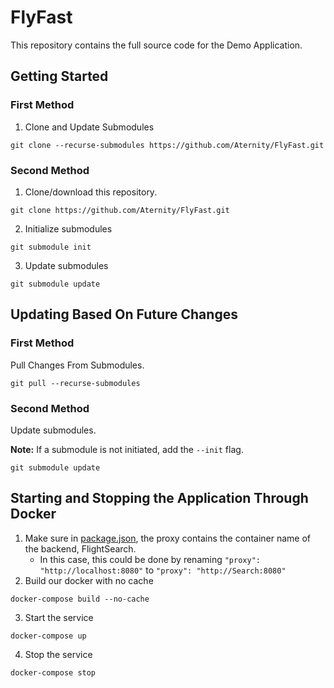 # FlyFast

This repository contains the full source code for the Demo Application.

## Getting Started
### First Method
1. Clone and Update Submodules
```
git clone --recurse-submodules https://github.com/Aternity/FlyFast.git
```
### Second Method
1. Clone/download this repository.
```
git clone https://github.com/Aternity/FlyFast.git
```
2. Initialize submodules
```
git submodule init
```
3. Update submodules
```
git submodule update
```

## Updating Based On Future Changes
### First Method
Pull Changes From Submodules.
```
git pull --recurse-submodules
```
### Second Method
Update submodules.

**Note:** If a submodule is not initiated, add the `--init` flag.
```
git submodule update
```

## Starting and Stopping the Application Through Docker
1. Make sure in [package.json](/FlyFast-WebUI/package.json), the proxy contains the container name of the backend, FlightSearch.
    - In this case, this could be done by renaming `"proxy": "http://localhost:8080"` to `"proxy": "http://Search:8080"`
2. Build our docker with no cache
```
docker-compose build --no-cache
```
3. Start the service 
```
docker-compose up
```
4. Stop the service
```
docker-compose stop
```